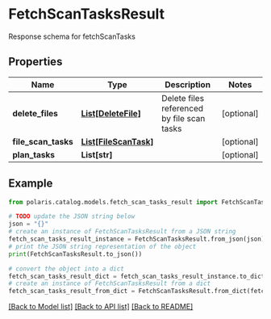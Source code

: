 <!--

 Licensed to the Apache Software Foundation (ASF) under one
 or more contributor license agreements.  See the NOTICE file
 distributed with this work for additional information
 regarding copyright ownership.  The ASF licenses this file
 to you under the Apache License, Version 2.0 (the
 "License"); you may not use this file except in compliance
 with the License.  You may obtain a copy of the License at

   http://www.apache.org/licenses/LICENSE-2.0

 Unless required by applicable law or agreed to in writing,
 software distributed under the License is distributed on an
 "AS IS" BASIS, WITHOUT WARRANTIES OR CONDITIONS OF ANY
 KIND, either express or implied.  See the License for the
 specific language governing permissions and limitations
 under the License.

-->
# FetchScanTasksResult

Response schema for fetchScanTasks

## Properties

Name | Type | Description | Notes
------------ | ------------- | ------------- | -------------
**delete_files** | [**List[DeleteFile]**](DeleteFile.md) | Delete files referenced by file scan tasks | [optional] 
**file_scan_tasks** | [**List[FileScanTask]**](FileScanTask.md) |  | [optional] 
**plan_tasks** | **List[str]** |  | [optional] 

## Example

```python
from polaris.catalog.models.fetch_scan_tasks_result import FetchScanTasksResult

# TODO update the JSON string below
json = "{}"
# create an instance of FetchScanTasksResult from a JSON string
fetch_scan_tasks_result_instance = FetchScanTasksResult.from_json(json)
# print the JSON string representation of the object
print(FetchScanTasksResult.to_json())

# convert the object into a dict
fetch_scan_tasks_result_dict = fetch_scan_tasks_result_instance.to_dict()
# create an instance of FetchScanTasksResult from a dict
fetch_scan_tasks_result_from_dict = FetchScanTasksResult.from_dict(fetch_scan_tasks_result_dict)
```
[[Back to Model list]](../README.md#documentation-for-models) [[Back to API list]](../README.md#documentation-for-api-endpoints) [[Back to README]](../README.md)


